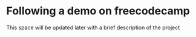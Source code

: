 # Following a demo on freecodecamp

This space will be updated later with a brief description of the project
